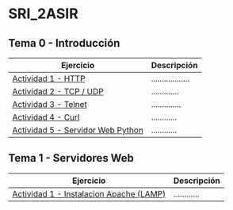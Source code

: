 # SRI_2ASIR

## Tema 0 - Introducción
Ejercicio | Descripción
----------|------------
[Actividad 1 - HTTP](TEMA_0_INTRODUCCION/Actividad_0.1_Introduccion_HTTP/) | ..................
[Actividad 2 - TCP / UDP](TEMA_0_INTRODUCCION/Actividad_0.2_comparativa_TCP_UDP/) | .............
[Actividad 3 - Telnet]() | ..............
[Actividad 4 - Curl]() | ............
[Actividad 5 - Servidor Web Python](TEMA_0_INTRODUCCION/Actividad_0.5_Servidor_Web_Python/) | ............


## Tema 1 - Servidores Web
Ejercicio | Descripción
----------|------------
[Actividad 1 - Instalacion Apache (LAMP)](TEMA_1_SERVIDORES_WEB/Actividad_1_Instalacion_Apache/) | ............
